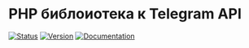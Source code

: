 # PHP библоиотека к Telegram API

[![Status](https://img.shields.io/badge/status-development-blue)](https://img.shields.io/badge/status-development-blue)
[![Version](https://img.shields.io/badge/version-v0.0.1-blue)](https://img.shields.io/badge/version-v0.0.1-blue)
[![Documentation](https://img.shields.io/badge/docs-yes-blue)](https://img.shields.io/badge/docs-yes-blue)
